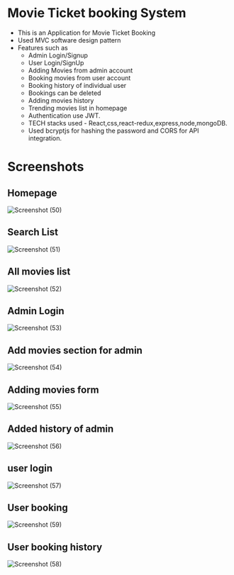 # Movie Ticket booking System

* This is an Application for Movie Ticket Booking
* Used MVC software design pattern
* Features  such as
    - Admin Login/Signup
    - User Login/SignUp
    - Adding Movies from admin account
    - Booking movies from user account
    - Booking history of individual user
    - Bookings can be deleted
    - Adding movies history
    - Trending movies list in homepage
    - Authentication use JWT.
    - TECH stacks used - React,css,react-redux,express,node,mongoDB.
    - Used bcryptjs for hashing the password and CORS for API integration.
      
# Screenshots

## Homepage
![Screenshot (50)](https://github.com/Vineeth-J/BOB_TASK/assets/75825994/676edfbe-69ab-493f-8d4b-d45b2a6a0f29)
## Search List
![Screenshot (51)](https://github.com/Vineeth-J/BOB_TASK/assets/75825994/8b65f2a7-5c7f-43ed-82d0-aa09db482b55)
## All movies list
![Screenshot (52)](https://github.com/Vineeth-J/BOB_TASK/assets/75825994/283d6ab5-6eeb-4fa1-9285-d6122f340808)
## Admin Login
![Screenshot (53)](https://github.com/Vineeth-J/BOB_TASK/assets/75825994/d8046f3a-4f90-458f-ab21-8955078f2648)
## Add movies section for admin
![Screenshot (54)](https://github.com/Vineeth-J/BOB_TASK/assets/75825994/35997fa2-d8e5-48f1-a7bf-a87975cf6787)
## Adding movies form
![Screenshot (55)](https://github.com/Vineeth-J/BOB_TASK/assets/75825994/a12e908b-3be1-498c-9738-fd28b60b7642)
 ## Added history of admin
 ![Screenshot (56)](https://github.com/Vineeth-J/BOB_TASK/assets/75825994/86cbb44b-13b0-4759-b965-8c431c28d6e9)
 ## user login
 ![Screenshot (57)](https://github.com/Vineeth-J/BOB_TASK/assets/75825994/77ecab7d-54ab-4905-88c1-7e4a0c56e983)

## User booking
![Screenshot (59)](https://github.com/Vineeth-J/BOB_TASK/assets/75825994/257bc629-20bb-46d2-b280-76f14677b640)

## User booking history
![Screenshot (58)](https://github.com/Vineeth-J/BOB_TASK/assets/75825994/328d99a2-f463-4a9e-9546-2b6848dc2c52)


